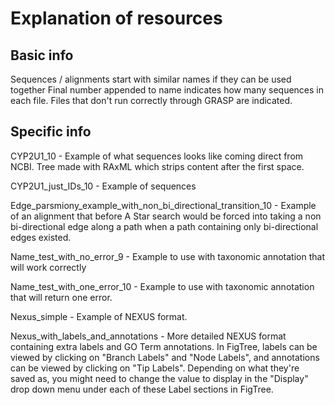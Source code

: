 # Explanation of resources

## Basic info

Sequences / alignments start with similar names if they can be used together
Final number appended to name indicates how many sequences in each file.
Files that don't run correctly through GRASP are indicated.

## Specific info

CYP2U1_10 - Example of what sequences looks like coming direct from NCBI. Tree made with RAxML which strips content after the first space.

CYP2U1_just_IDs_10 - Example of sequences

Edge_parsmiony_example_with_non_bi_directional_transition_10 - Example of an alignment that before A Star search would be forced into taking a non bi-directional edge along a path when a path containing only bi-directional edges existed.

Name_test_with_no_error_9 - Example to use with taxonomic annotation that will work correctly

Name_test_with_one_error_10 - Example to use with taxonomic annotation that will return one error.

Nexus_simple - Example of NEXUS format.

Nexus_with_labels_and_annotations - More detailed NEXUS format containing extra labels and GO Term annotations. In FigTree, labels can be viewed by clicking on "Branch Labels" and "Node Labels", and annotations can be viewed by clicking on "Tip Labels". Depending on what they're saved as, you might need to change the value to display in the "Display" drop down menu under each of these Label sections in FigTree.